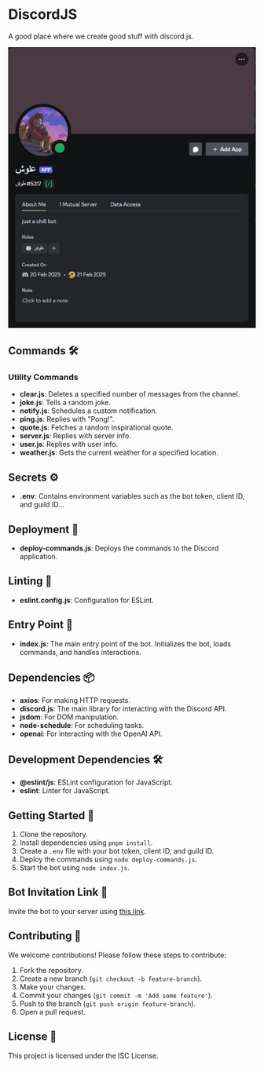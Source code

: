 # DiscordJS

A good place where we create good stuff with discord.js.

![Bot Image](/discord-bot/images/aloche.png)

## Commands 🛠️

### Utility Commands

- **clear.js**: Deletes a specified number of messages from the channel.
- **joke.js**: Tells a random joke.
- **notify.js**: Schedules a custom notification.
- **ping.js**: Replies with "Pong!".
- **quote.js**: Fetches a random inspirational quote.
- **server.js**: Replies with server info.
- **user.js**: Replies with user info.
- **weather.js**: Gets the current weather for a specified location.

## Secrets ⚙️

- **.env**: Contains environment variables such as the bot token, client ID, and guild ID...

## Deployment 🚀

- **deploy-commands.js**: Deploys the commands to the Discord application.

## Linting 🧹

- **eslint.config.js**: Configuration for ESLint.

## Entry Point 🎯

- **index.js**: The main entry point of the bot. Initializes the bot, loads commands, and handles interactions.

## Dependencies 📦

- **axios**: For making HTTP requests.
- **discord.js**: The main library for interacting with the Discord API.
- **jsdom**: For DOM manipulation.
- **node-schedule**: For scheduling tasks.
- **openai**: For interacting with the OpenAI API.

## Development Dependencies 🛠️

- **@eslint/js**: ESLint configuration for JavaScript.
- **eslint**: Linter for JavaScript.

## Getting Started 🚀

1. Clone the repository.
2. Install dependencies using `pnpm install`.
3. Create a `.env` file with your bot token, client ID, and guild ID.
4. Deploy the commands using `node deploy-commands.js`.
5. Start the bot using `node index.js`.

## Bot Invitation Link 🔗

Invite the bot to your server using [this link](https://discord.com/oauth2/authorize?client_id=1341917262780698826&scope=bot&permissions=8).

## Contributing 🤝

We welcome contributions! Please follow these steps to contribute:

1. Fork the repository.
2. Create a new branch (`git checkout -b feature-branch`).
3. Make your changes.
4. Commit your changes (`git commit -m 'Add some feature'`).
5. Push to the branch (`git push origin feature-branch`).
6. Open a pull request.

## License 📄

This project is licensed under the ISC License.
